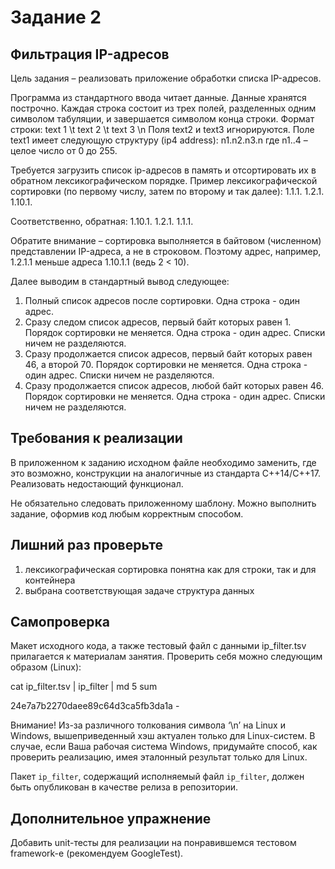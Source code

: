 # Задание 2

## Фильтрация IP-адресов

Цель задания – реализовать приложение обработки списка IP-адресов.

Программа из стандартного ввода читает данные. Данные хранятся построчно. Каждая строка
состоит из трех полей, разделенных одним символом табуляции, и завершается символом конца
строки. Формат строки:
 text 1 \t text 2 \t text 3 \n
Поля text2 и text3 игнорируются. Поле text1 имеет следующую структуру (ip4 address):
 n1.n2.n3.n
где n1..4 – целое число от 0 до 255.

Требуется загрузить список ip-адресов в память и отсортировать их в обратном
лексикографическом порядке. Пример лексикографической сортировки (по первому числу, затем
по второму и так далее):
 1.1.1.
 1.2.1.
 1.10.1.

Соответственно, обратная:
 1.10.1.
 1.2.1.
 1.1.1.

Обратите внимание – сортировка выполняется в байтовом (численном) представлении IP-адреса,
а не в строковом. Поэтому адрес, например, 1.2.1.1 меньше адреса 1.10.1.1 (ведь 2 < 10).

Далее выводим в стандартный вывод следующее:

1. Полный список адресов после сортировки. Одна строка - один адрес.
2. Сразу следом список адресов, первый байт которых равен 1. Порядок сортировки не меняется.
    Одна строка - один адрес. Списки ничем не разделяются.
3. Сразу продолжается список адресов, первый байт которых равен 46, а второй 70. Порядок
    сортировки не меняется. Одна строка - один адрес. Списки ничем не разделяются.
4. Сразу продолжается список адресов, любой байт которых равен 46. Порядок сортировки не
    меняется. Одна строка - один адрес. Списки ничем не разделяются.

## Требования к реализации

В приложенном к заданию исходном файле необходимо заменить, где это возможно,
конструкции на аналогичные из стандарта С++14/C++17. Реализовать недостающий функционал.

Не обязательно следовать приложенному шаблону. Можно выполнить задание, оформив код
любым корректным способом.

## Лишний раз проверьте

1. лексикографическая сортировка понятна как для строки, так и для контейнера
2. выбрана соответствующая задаче структура данных


## Самопроверка

Макет исходного кода, а также тестовый файл с данными ip_filter.tsv прилагается к материалам
занятия. Проверить себя можно следующим образом (Linux):

cat ip_filter.tsv | ip_filter | md 5 sum

24e7a7b2270daee89c64d3ca5fb3da1a -

Внимание! Из-за различного толкования символа ‘\n’ на Linux и Windows, вышеприведенный хэш
актуален только для Linux-систем. В случае, если Ваша рабочая система Windows, придумайте
способ, как проверить реализацию, имея эталонный результат только для Linux.

Пакет `ip_filter`, содержащий исполняемый файл `ip_filter`, должен быть опубликован в качестве
релиза в репозитории.

## Дополнительное упражнение

Добавить unit-тесты для реализации на понравившемся тестовом framework-е (рекомендуем
GoogleTest).


